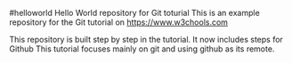 #helloworld
Hello World repository for Git toturial
This is an example repository for the Git tutorial on
https://www.w3chools.com

This repository is built step by step in the tutorial.
It now includes steps for Github
This tutorial focuses mainly on git and using github as its remote.
